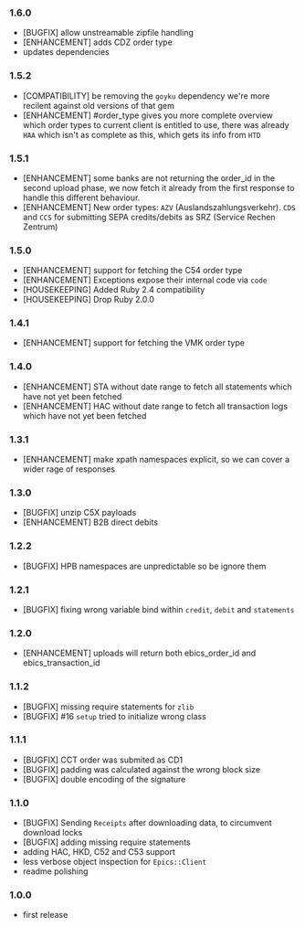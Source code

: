 ### 1.6.0

  * [BUGFIX] allow unstreamable zipfile handling
  * [ENHANCEMENT] adds CDZ order type
  * updates dependencies

### 1.5.2

  * [COMPATIBILITY] be removing the `goyku` dependency we're more recilent against old versions of that gem
  * [ENHANCEMENT] #order_type gives you more complete overview which order types to current client is entitled
  to use, there was already `HAA` which isn't as complete as this, which gets its info from `HTD`

### 1.5.1

  * [ENHANCEMENT] some banks are not returning the order_id in the second upload phase, we now fetch it already
    from the first response to handle this different behaviour.
  * [ENHANCEMENT] New order types: `AZV` (Auslandszahlungsverkehr). `CDS` and `CCS` for submitting SEPA credits/debits
    as SRZ (Service Rechen Zentrum)

### 1.5.0

  * [ENHANCEMENT] support for fetching the C54 order type
  * [ENHANCEMENT] Exceptions expose their internal code via `code`
  * [HOUSEKEEPING] Added Ruby 2.4 compatibility
  * [HOUSEKEEPING] Drop Ruby 2.0.0

### 1.4.1

  * [ENHANCEMENT] support for fetching the VMK order type

### 1.4.0

  * [ENHANCEMENT] STA without date range to fetch all statements which have not yet been fetched
  * [ENHANCEMENT] HAC without date range to fetch all transaction logs which have not yet been fetched

### 1.3.1

  * [ENHANCEMENT] make xpath namespaces explicit, so we can cover a wider
  rage of responses

### 1.3.0

  * [BUGFIX] unzip C5X payloads
  * [ENHANCEMENT] B2B direct debits

### 1.2.2

  * [BUGFIX] HPB namespaces are unpredictable so be ignore them

### 1.2.1

  * [BUGFIX] fixing wrong variable bind within `credit`, `debit` and `statements`

### 1.2.0

  * [ENHANCEMENT] uploads will return both ebics_order_id and ebics_transaction_id

### 1.1.2

  * [BUGFIX] missing require statements for `zlib`
  * [BUGFIX] #16 `setup` tried to initialize wrong class

### 1.1.1

  * [BUGFIX] CCT order was submited as CD1
  * [BUGFIX] padding was calculated against the wrong block size
  * [BUGFIX] double encoding of the signature

### 1.1.0

  * [BUGFIX] Sending `Receipts` after downloading data, to circumvent download locks
  * [BUGFIX] adding missing require statements
  * adding HAC, HKD, C52 and C53 support
  * less verbose object inspection for `Epics::Client`
  * readme polishing

### 1.0.0

  * first release
